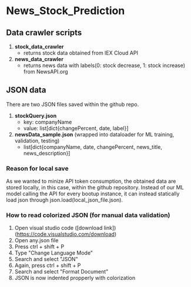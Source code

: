 # News_Stock_Prediction
## Data crawler scripts
1. **stock_data_crawler**
    * returns stock data obtained from IEX Cloud API
2. **news_data_crawler**
    * returns news data with labels(0: stock decrease, 1: stock increase) from NewsAPI.org

## JSON data
There are two JSON files saved within the github repo.
1. **stockQuery.json**
    * key: companyName
    * value: list[dict{changePercent, date, label}]
2. **newsData_sample.json** (wrapped into dataloader for ML training, validation, testing)
    * list[dict{companyName, date, changePercent, news_title, news_description}]
### Reason for local save
As we wanted to minize API token consumption, the obtained data are stored locally, in this case, within the github repository.
Instead of our ML model calling the API for every bootup instance, it can instead statically load json through json.load(local_json_file.json).
### How to read colorized JSON (for manual data validation)
1. Open visual studio code
      ([download link])(https://code.visualstudio.com/download)
2. Open any.json file
3. Press ctrl + shift + P
4. Type "Change Language Mode"
5. Search and select "JSON"
6. Again, press ctrl + shift + P
7. Search and select "Format Document"
8. JSON is now indented propperly with colorization
